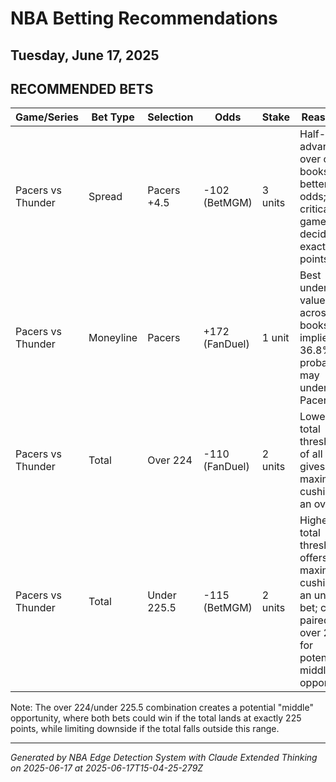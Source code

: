 # NBA Betting Recommendations
## Tuesday, June 17, 2025

## RECOMMENDED BETS
| Game/Series | Bet Type | Selection | Odds | Stake | Reasoning |
|-------------|----------|-----------|------|-------|-----------|
| Pacers vs Thunder | Spread | Pacers +4.5 | -102 (BetMGM) | 3 units | Half-point advantage over other books at better odds; critical in games decided by exactly 5 points |
| Pacers vs Thunder | Moneyline | Pacers | +172 (FanDuel) | 1 unit | Best underdog value across all books; implied 36.8% win probability may undervalue Pacers |
| Pacers vs Thunder | Total | Over 224 | -110 (FanDuel) | 2 units | Lowest total threshold of all books gives maximum cushion for an over bet |
| Pacers vs Thunder | Total | Under 225.5 | -115 (BetMGM) | 2 units | Highest total threshold offers maximum cushion for an under bet; can be paired with over 224 for potential middle opportunity |

Note: The over 224/under 225.5 combination creates a potential "middle" opportunity, where both bets could win if the total lands at exactly 225 points, while limiting downside if the total falls outside this range.

---
*Generated by NBA Edge Detection System with Claude Extended Thinking on 2025-06-17 at 2025-06-17T15-04-25-279Z*
